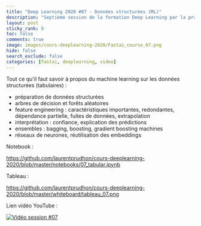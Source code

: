 ```yaml
---
title: "Deep Learning 2020 #07 - Données structurées (ML)"
description: "Septième session de la formation Deep Learning par la pratique 2020."
layout: post
sticky_rank: 8
toc: false
comments: true
image: images/cours-deeplearning-2020/Fastai_course_07.png
hide: false
search_exclude: false
categories: [fastai, deeplearning, video]
---
```


Tout ce qu'il faut savoir à propos du machine learning sur les données structurées (tabulaires) :
- préparation de données structurées
- arbres de décision et forêts aléatoires
- feature engineering : caractéristiques importantes, redondantes, dépendance partielle, fuites de données, extrapolation
-  interprétation : confiance, explication des prédictions
- ensembles : bagging, boosting, gradient boosting machines
- réseaux de neurones, réutilisation des embeddings

Notebook :

https://github.com/laurentprudhon/cours-deeplearning-2020/blob/master/notebooks/07_tabular.ipynb

Tableau :

https://github.com/laurentprudhon/cours-deeplearning-2020/blob/master/whiteboard/tableau_07.png

Lien vidéo YouTube :

[![Vidéo session #07](https://img.youtube.com/vi/YK3gKzIUqUQ/0.jpg)](https://www.youtube.com/watch?v=YK3gKzIUqUQ)
